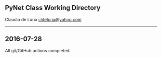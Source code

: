 ## PyNet Class Working Directory
Claudia de Luna
cldeluna@yahoo.com

---
2016-07-28
---
All git/GitHub actions completed.
